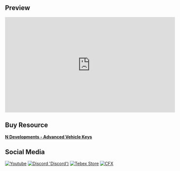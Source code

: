 ## Preview
<iframe width="560" height="315" src="https://www.youtube.com/embed/0jGO8QGJWgs?controls=0" title="YouTube video player" frameborder="0" allow="accelerometer; autoplay; clipboard-write; encrypted-media; gyroscope; picture-in-picture; web-share" allowfullscreen></iframe>

## Buy Resource
**[N Developments - Advanced Vehicle Keys](https://nyambura.tebex.io/package/5030403)**
## Social Media
<!-- **[Youtube](https://www.youtube.com/@n-developments)**

**[Discord](https://discord.gg/mVUgnGjXQU)**

**[Tebex Store](https://nyambura.tebex.io)**

**[CFX Profile](https://forum.cfx.re/u/Nyambura)** -->


[![Youtube](https://upload.wikimedia.org/wikipedia/commons/thumb/4/42/YouTube_icon_%282013-2017%29.png/512px-YouTube_icon_%282013-2017%29.png 'Youtube')](https://www.youtube.com/@n-developments)
[![Discord](https://cdn.discordapp.com/attachments/1103694279488065709/1108792831486742548/discord.jpg) 'Discord')](https://discord.gg/mVUgnGjXQU)
[![Tebex Store](https://cdn.discordapp.com/attachments/1103694279488065709/1108792831851626546/tebex.jpg 'Tebex Store')](https://nyambura.tebex.io)
[![CFX](https://cdn.discordapp.com/attachments/1103694279488065709/1108792831126028289/cfx.jpg 'CFX')](https://forum.cfx.re/u/Nyambura)